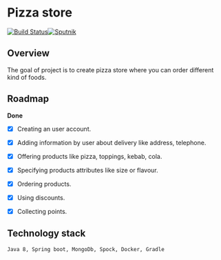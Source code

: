 # Pizza store
[![Build Status](https://travis-ci.org/ntw222/pizza-store.svg?branch=master)](https://travis-ci.org/ntw222/pizza-store)[![Sputnik](https://sputnik.ci/conf/badge)](https://sputnik.ci/app#/builds/ntw222/pizza-store)
## Overview
The goal of project is to create pizza store where you can order
 different kind of foods.

## Roadmap

  <b>Done</b>
- [x] Creating an user account.
- [x] Adding information by user about delivery like address, telephone.
- [x] Offering products like pizza, toppings, kebab, cola.
- [x] Specifying products attributes like size or flavour.
- [x] Ordering products.
- [x] Using discounts.
- [x] Collecting points.


## Technology stack

    Java 8, Spring boot, MongoDb, Spock, Docker, Gradle
